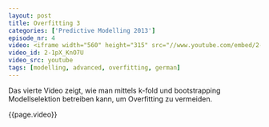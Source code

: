 ```yaml
---
layout: post
title: Overfitting 3
categories: ['Predictive Modelling 2013']
episode_nr: 4
video: <iframe width="560" height="315" src="//www.youtube.com/embed/2-1pX_KnO7U" mce_src="http://www.youtube.com/embed/2-1pX_KnO7U" frameborder="0" allowfullscreen=""></iframe>
video_id: 2-1pX_KnO7U
video_src: youtube
tags: [modelling, advanced, overfitting, german]
---
```


Das vierte Video zeigt, wie man mittels k-fold und bootstrapping Modellselektion betreiben kann, um Overfitting zu vermeiden.
<!--more-->
{{page.video}}
